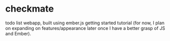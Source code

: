 checkmate
=========

todo list webapp, built using ember.js getting started tutorial (for now, I plan on expanding on features/appearance later once I have a better grasp of JS and Ember).
